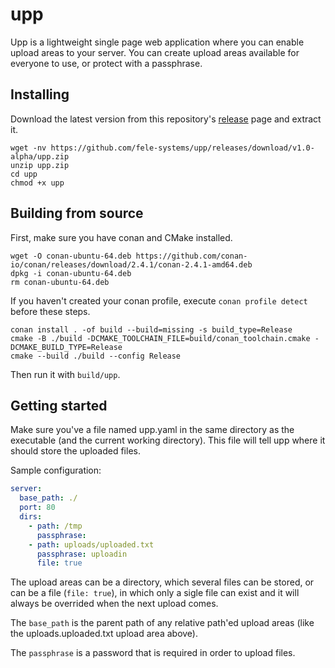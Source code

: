 # upp

Upp is a lightweight single page web application where you can enable upload areas to your server.
You can create upload areas available for everyone to use, or protect with a passphrase.


## Installing

Download the latest version from this repository's [release](https://github.com/fele-systems/upp/releases) page and extract it.

```shell
wget -nv https://github.com/fele-systems/upp/releases/download/v1.0-alpha/upp.zip
unzip upp.zip
cd upp
chmod +x upp
```

## Building from source

First, make sure you have conan and CMake installed.

```shell
wget -O conan-ubuntu-64.deb https://github.com/conan-io/conan/releases/download/2.4.1/conan-2.4.1-amd64.deb
dpkg -i conan-ubuntu-64.deb
rm conan-ubuntu-64.deb
```

If you haven't created your conan profile, execute `conan profile detect` before these steps.

```shell
conan install . -of build --build=missing -s build_type=Release
cmake -B ./build -DCMAKE_TOOLCHAIN_FILE=build/conan_toolchain.cmake -DCMAKE_BUILD_TYPE=Release
cmake --build ./build --config Release
```

Then run it with `build/upp`.

## Getting started

Make sure you've a file named upp.yaml in the same directory as the executable (and the current working directory). This file will tell upp where it should store the uploaded files.

Sample configuration:

```yaml
server:
  base_path: ./
  port: 80
  dirs:
    - path: /tmp
      passphrase:
    - path: uploads/uploaded.txt
      passphrase: uploadin
      file: true
```

The upload areas can be a directory, which several files can be stored, or can be a file (`file: true`), in which only a sigle file can exist and it will always be overrided when the next upload comes.

The `base_path` is the parent path of any relative path'ed upload areas (like the uploads.uploaded.txt upload area above).

The `passphrase` is a password that is required in order to upload files.